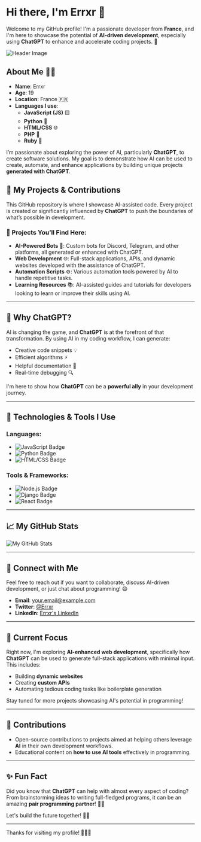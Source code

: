 # Hi there, I'm Errxr 👋

Welcome to my GitHub profile! I'm a passionate developer from **France**, and I'm here to showcase the potential of **AI-driven development**, especially using **ChatGPT** to enhance and accelerate coding projects. 🚀

![Header Image](https://media.discordapp.net/attachments/1310805106953949258/1310816357646073856/f00a9f08ecc375dd4f909836240aed70.jpg?ex=6746985d&is=674546dd&hm=738099b3c8d208a0b2d523558c8c893b08e203c25f663aa115abfd5d7cd3bdc1&=&format=webp)

## About Me 👨‍💻

- **Name**: Errxr
- **Age**: 19
- **Location**: France 🇫🇷
- **Languages I use**:
  - **JavaScript (JS)** 🟨
  - **Python** 🐍
  - **HTML/CSS** 🌐
  - **PHP** 🔧
  - **Ruby** 💎

I’m passionate about exploring the power of AI, particularly **ChatGPT**, to create software solutions. My goal is to demonstrate how AI can be used to create, automate, and enhance applications by building unique projects **generated with ChatGPT**.

## 🚀 My Projects & Contributions

This GitHub repository is where I showcase AI-assisted code. Every project is created or significantly influenced by **ChatGPT** to push the boundaries of what’s possible in development.

### 🔧 Projects You’ll Find Here:

- **AI-Powered Bots** 🤖: Custom bots for Discord, Telegram, and other platforms, all generated or enhanced with ChatGPT.
- **Web Development** 🌐: Full-stack applications, APIs, and dynamic websites developed with the assistance of ChatGPT.
- **Automation Scripts** ⚙️: Various automation tools powered by AI to handle repetitive tasks.
- **Learning Resources** 📚: AI-assisted guides and tutorials for developers looking to learn or improve their skills using AI.

---

## 🌟 Why ChatGPT?

AI is changing the game, and **ChatGPT** is at the forefront of that transformation. By using AI in my coding workflow, I can generate:
- Creative code snippets 💡
- Efficient algorithms ⚡
- Helpful documentation 📄
- Real-time debugging 🔍

I'm here to show how **ChatGPT** can be a **powerful ally** in your development journey.

---

## 🔧 Technologies & Tools I Use

### **Languages**:
- ![JavaScript Badge](https://img.shields.io/badge/JavaScript-%20-yellow?style=for-the-badge&logo=javascript)
- ![Python Badge](https://img.shields.io/badge/Python-%20-blue?style=for-the-badge&logo=python)
- ![HTML/CSS Badge](https://img.shields.io/badge/HTML5-CSS3-%20-%23F7B500?style=for-the-badge&logo=html5&logoColor=white)

### **Tools & Frameworks**:
- ![Node.js Badge](https://img.shields.io/badge/Node.js-%20-green?style=for-the-badge&logo=node.js)
- ![Django Badge](https://img.shields.io/badge/Django-%20-darkgreen?style=for-the-badge&logo=django)
- ![React Badge](https://img.shields.io/badge/React-%20-lightblue?style=for-the-badge&logo=react)

---

## 📈 My GitHub Stats

![My GitHub Stats](https://github-readme-stats.vercel.app/api?username=Errxr&show_icons=true&count_private=true&hide=prs&theme=dark)

---

## 🔗 Connect with Me

Feel free to reach out if you want to collaborate, discuss AI-driven development, or just chat about programming! 😄

- **Email**: [your.email@example.com](mailto:your.email@example.com)
- **Twitter**: [@Errxr](https://twitter.com/Errxr)
- **LinkedIn**: [Errxr's LinkedIn](https://linkedin.com/in/errxr)

---

## 📝 Current Focus

Right now, I'm exploring **AI-enhanced web development**, specifically how **ChatGPT** can be used to generate full-stack applications with minimal input. This includes:
- Building **dynamic websites**
- Creating **custom APIs**
- Automating tedious coding tasks like boilerplate generation

Stay tuned for more projects showcasing AI's potential in programming!

---

## 🌱 Contributions

- Open-source contributions to projects aimed at helping others leverage **AI** in their own development workflows.
- Educational content on **how to use AI tools** effectively in programming.

---

## ✨ Fun Fact

Did you know that **ChatGPT** can help with almost every aspect of coding? From brainstorming ideas to writing full-fledged programs, it can be an amazing **pair programming partner**! 🤖💡

Let's build the future together! 💪✨

---

Thanks for visiting my profile! 👨‍💻🚀
